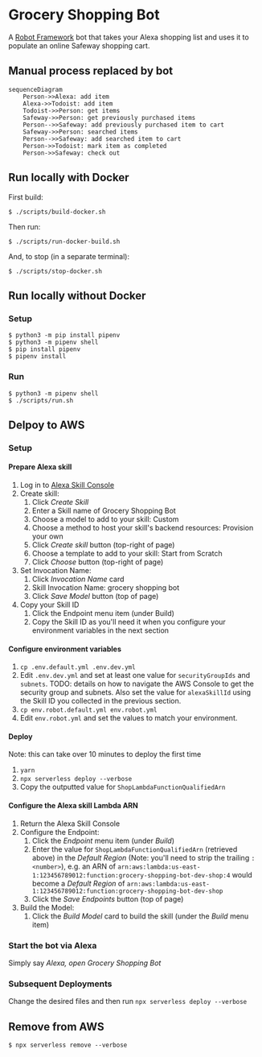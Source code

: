 # Grocery Shopping Bot

A [Robot Framework](https://robotframework.org/) bot that takes your Alexa shopping list and uses it to populate an online Safeway shopping cart.

## Manual process replaced by bot

```mermaid
sequenceDiagram
    Person->>Alexa: add item
    Alexa->>Todoist: add item
    Todoist->>Person: get items
    Safeway->>Person: get previously purchased items
    Person-->>Safeway: add previously purchased item to cart
    Safeway->>Person: searched items
    Person-->>Safeway: add searched item to cart
    Person->>Todoist: mark item as completed
    Person->>Safeway: check out
```

## Run locally with Docker

First build:

    $ ./scripts/build-docker.sh

Then run:

    $ ./scripts/run-docker-build.sh

And, to stop (in a separate terminal):

    $ ./scripts/stop-docker.sh

## Run locally without Docker

### Setup

    $ python3 -m pip install pipenv
    $ python3 -m pipenv shell
    $ pip install pipenv
    $ pipenv install

### Run

    $ python3 -m pipenv shell
    $ ./scripts/run.sh

## Delpoy to AWS

### Setup

#### Prepare Alexa skill

1. Log in to [Alexa Skill Console](https://developer.amazon.com/alexa/console/ask)
1. Create skill:
    1. Click _Create Skill_
    1. Enter a Skill name of Grocery Shopping Bot
    1. Choose a model to add to your skill: Custom
    1. Choose a method to host your skill's backend resources: Provision your own
    1. Click _Create skill_ button (top-right of page)
    1. Choose a template to add to your skill: Start from Scratch
    1. Click _Choose_ button (top-right of page)
1. Set Invocation Name:
    1. Click _Invocation Name_ card
    1. Skill Invocation Name: grocery shopping bot
    1. Click _Save Model_ button (top of page)
1. Copy your Skill ID
    1. Click the Endpoint menu item (under Build)
    1. Copy the Skill ID as you'll need it when you configure your environment variables in the next section

#### Configure environment variables

1. `cp .env.default.yml .env.dev.yml`
1. Edit `.env.dev.yml` and set at least one value for `securityGroupIds` and `subnets`. TODO: details on how to navigate the AWS Console to get the security group and subnets. Also set the value for `alexaSkillId` using the Skill ID you collected in the previous section.
1. `cp env.robot.default.yml env.robot.yml`
1. Edit `env.robot.yml` and set the values to match your environment.

#### Deploy

Note: this can take over 10 minutes to deploy the first time

1. `yarn`
1. `npx serverless deploy --verbose`
1. Copy the outputted value for `ShopLambdaFunctionQualifiedArn`

#### Configure the Alexa skill Lambda ARN

1. Return the Alexa Skill Console
1. Configure the Endpoint:
    1. Click the _Endpoint_ menu item (under _Build_)
    1. Enter the value for `ShopLambdaFunctionQualifiedArn` (retrieved above) in the _Default Region_ (Note: you'll need to strip the trailing `:<number>`), e.g. an ARN of `arn:aws:lambda:us-east-1:123456789012:function:grocery-shopping-bot-dev-shop:4` would become a _Default Region_ of `arn:aws:lambda:us-east-1:123456789012:function:grocery-shopping-bot-dev-shop`
    1. Click the _Save Endpoints_ button (top of page)
1. Build the Model:
    1. Click the _Build Model_ card to build the skill (under the _Build_ menu item)

### Start the bot via Alexa

Simply say _Alexa, open Grocery Shopping Bot_

### Subsequent Deployments

Change the desired files and then run `npx serverless deploy --verbose`

## Remove from AWS

    $ npx serverless remove --verbose
